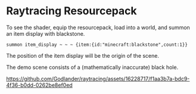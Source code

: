 # Raytracing Resourcepack

To see the shader, equip the resourcepack, load into a world, and summon an item display with blackstone.

```mcfunction
summon item_display ~ ~ ~ {item:{id:"minecraft:blackstone",count:1}}
```

The position of the item display will be the origin of the scene.

The demo scene consists of a (mathematically inaccurate) black hole.

https://github.com/Godlander/raytracing/assets/16228717/f1aa3b7a-bdc9-4f36-b0dd-0262be8ef0ed
